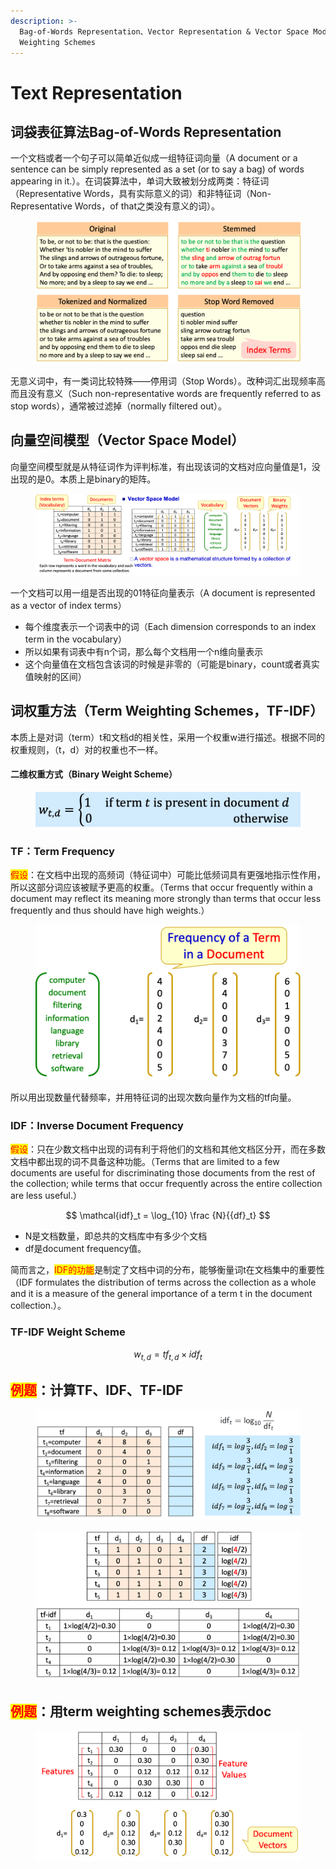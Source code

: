 ```yaml
---
description: >-
  Bag-of-Words Representation、Vector Representation & Vector Space Model、Term
  Weighting Schemes
---
```


# Text Representation

## 词袋表征算法Bag-of-Words Representation

一个文档或者一个句子可以简单近似成一组特征词向量（A document or a sentence can be simply represented as a set (or to say a bag) of words appearing in it.）。在词袋算法中，单词大致被划分成两类：特征词（Representative Words，具有实际意义的词）和非特征词（Non-Representative Words，of that之类没有意义的词）。

<figure><img src="../../.gitbook/assets/image (263).png" alt=""><figcaption></figcaption></figure>

无意义词中，有一类词比较特殊——停用词（Stop Words）。改种词汇出现频率高而且没有意义（Such non-representative words are frequently referred to as stop words），通常被过滤掉（normally filtered out）。

## 向量空间模型（Vector Space Model）

向量空间模型就是从特征词作为评判标准，有出现该词的文档对应向量值是1，没出现的是0。本质上是binary的矩阵。

<figure><img src="../../.gitbook/assets/image (264).png" alt=""><figcaption></figcaption></figure>

一个文档可以用一组是否出现的01特征向量表示（A document is represented as a vector of index terms）

* 每个维度表示一个词表中的词（Each dimension corresponds to an index term in the vocabulary）
* 所以如果有词表中有n个词，那么每个文档用一个n维向量表示
* 这个向量值在文档包含该词的时候是非零的（可能是binary，count或者真实值映射的区间）

## 词权重方法（Term Weighting Schemes，TF-IDF）

本质上是对词（term）t和文档d的相关性，采用一个权重w进行描述。根据不同的权重规则，（t，d）对的权重也不一样。

#### 二维权重方式（Binary Weight Scheme）

<figure><img src="../../.gitbook/assets/image (266).png" alt=""><figcaption></figcaption></figure>

### TF：Term Frequency

<mark style="color:red;">假设</mark>：在文档中出现的高频词（特征词中）可能比低频词具有更强地指示性作用，所以这部分词应该被赋予更高的权重。（Terms that occur frequently within a document may reflect its meaning more strongly than terms that occur less frequently and thus should have high weights.）

<figure><img src="../../.gitbook/assets/image (267).png" alt=""><figcaption></figcaption></figure>

所以用出现数量代替频率，并用特征词的出现次数向量作为文档的tf向量。

### IDF：Inverse Document Frequency

<mark style="color:red;">假设</mark>：只在少数文档中出现的词有利于将他们的文档和其他文档区分开，而在多数文档中都出现的词不具备这种功能。（Terms that are limited to a few documents are useful for discriminating those documents from the rest of the collection; while terms that occur frequently across the entire collection are less useful.）

$$
\mathcal{idf}_t = \log_{10} \frac {N}{{df}_t}
$$

* N是文档数量，即总共的文档库中有多少个文档
* df是document frequency值。

简而言之，<mark style="color:red;">IDF的功能</mark>是制定了文档中词的分布，能够衡量词t在文档集中的重要性（IDF formulates the distribution of terms across the collection as a whole and it is a measure of the general importance of a term t in the document collection.）。

### TF-IDF Weight Scheme

$$
w_{t,d} = {tf}_{t,d} \times {idf}_t
$$

## <mark style="color:red;">例题</mark>：计算TF、IDF、TF-IDF

<figure><img src="../../.gitbook/assets/image (259).png" alt=""><figcaption></figcaption></figure>

<figure><img src="../../.gitbook/assets/image (260).png" alt=""><figcaption></figcaption></figure>

## <mark style="color:red;">例题</mark>：用term weighting schemes表示doc

<figure><img src="../../.gitbook/assets/image (262).png" alt=""><figcaption></figcaption></figure>
